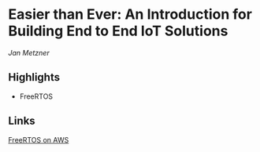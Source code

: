 # Easier than Ever: An Introduction for Building End to End IoT Solutions
*Jan Metzner*

## Highlights
 - FreeRTOS

## Links
[FreeRTOS on AWS](https://aws.amazon.com/freertos/?nc1=h_ls)  
